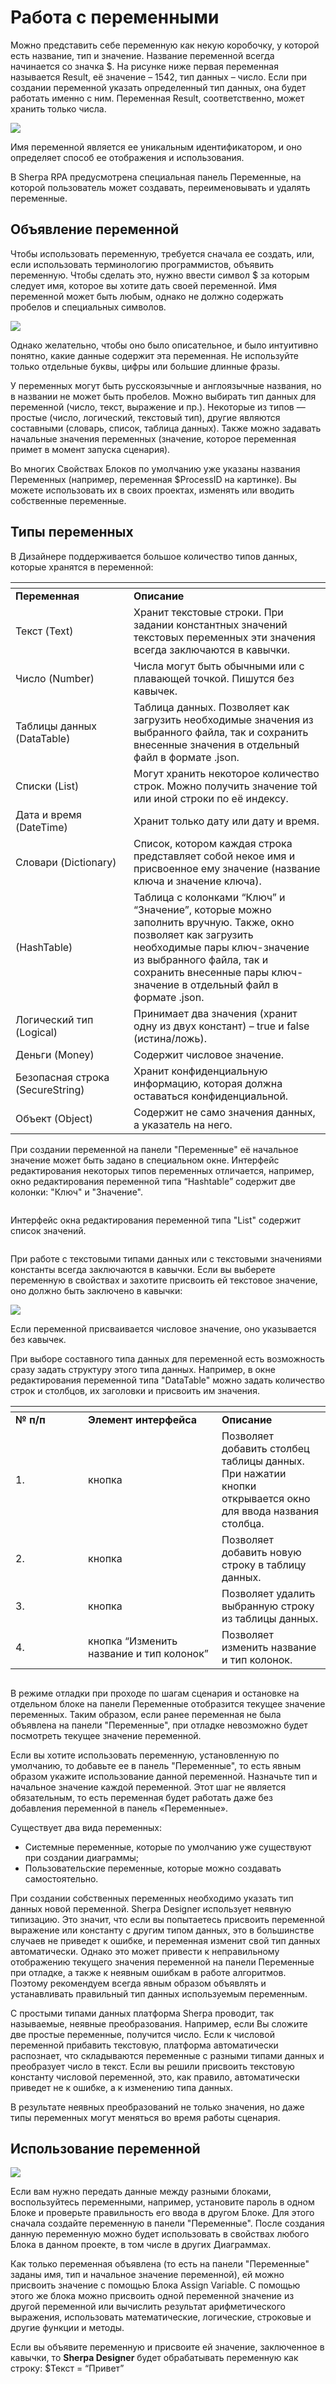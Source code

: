 # Работа с переменными

Можно представить себе переменную как некую коробочку, у которой есть название, тип и значение. Название переменной всегда начинается со значка $. На рисунке ниже первая переменная называется Result, её значение – 1542, тип данных – число. Если при создании переменной указать определенный тип данных, она будет работать именно с ним. Переменная Result, соответственно, может хранить только числа.

![](https://sherparpa.ru/wp-content/uploads/2024/02/peremennye.png)

Имя переменной является ее уникальным идентификатором, и оно определяет способ ее отображения и использования.

В Sherpa RPA предусмотрена специальная панель Переменные, на которой пользователь может создавать, переименовывать и удалять переменные.

## **Объявление переменной**

Чтобы использовать переменную, требуется сначала ее создать, или, если использовать терминологию программистов, объявить переменную. Чтобы сделать это, нужно ввести символ $ за которым следует имя, которое вы хотите дать своей переменной. Имя переменной может быть любым, однако не должно содержать пробелов и специальных символов.

![](https://sherparpa.ru/wp-content/uploads/2024/02/2024-02-19_16-58-21.png)

Однако желательно, чтобы оно было описательное, и было интуитивно понятно, какие данные содержит эта переменная. Не используйте только отдельные буквы, цифры или большие длинные фразы.

У переменных могут быть русскоязычные и англоязычные названия, но в названии не может быть пробелов. Можно выбирать тип данных для переменной (число, текст, выражение и пр.). Некоторые из типов — простые (число, логический, текстовый тип), другие являются составными (словарь, список, таблица данных). Также можно задавать начальные значения переменных (значение, которое переменная примет в момент запуска сценария).

Во многих Свойствах Блоков по умолчанию уже указаны названия Переменных (например, переменная $ProcessID на картинке). Вы можете использовать их в своих проектах, изменять или вводить собственные переменные.

## **Типы переменных**

В Дизайнере поддерживается большое количество типов данных, которые хранятся в переменной:

<table data-header-hidden><thead><tr><th width="173"></th><th></th></tr></thead><tbody><tr><td><strong>Переменная</strong></td><td><strong>Описание</strong></td></tr><tr><td>Текст (Text)</td><td>Хранит текстовые строки. При задании константных значений текстовых переменных эти значения всегда заключаются в кавычки.</td></tr><tr><td>Число (Number)</td><td>Числа могут быть обычными или с плавающей точкой. Пишутся без кавычек.</td></tr><tr><td>Таблицы данных (DataTable)</td><td>Таблица данных. Позволяет как загрузить необходимые значения из выбранного файла, так и сохранить внесенные значения в отдельный файл в формате .json.</td></tr><tr><td>Списки (List)</td><td>Могут хранить некоторое количество строк. Можно получить значение той или иной строки по её индексу.</td></tr><tr><td>Дата и время (DateTime)</td><td>Хранит только дату или дату и время.</td></tr><tr><td>Словари (Dictionary)</td><td>Список, котором каждая строка представляет собой некое имя и присвоенное ему значение (название ключа и значение ключа).</td></tr><tr><td>(HashTable)</td><td>Таблица с колонками “Ключ” и “Значение”, которые можно заполнить вручную. Также, окно позволяет как загрузить необходимые пары ключ-значение из выбранного файла, так и сохранить внесенные пары ключ-значение в отдельный файл в формате .json.</td></tr><tr><td>Логический тип (Logical)</td><td>Принимает два значения (хранит одну из двух констант) – true и false (истина/ложь).</td></tr><tr><td>Деньги (Money)</td><td>Содержит числовое значение.</td></tr><tr><td>Безопасная строка (SecureString)</td><td>Хранит конфиденциальную информацию, которая должна оставаться конфиденциальной.</td></tr><tr><td>Объект (Object)</td><td>Содержит не само значения данных, а указатель на него.</td></tr></tbody></table>

При создании переменной на панели "Переменные" её начальное значение может быть задано в специальном окне. Интерфейс редактирования некоторых типов переменных отличается, например, окно редактирования переменной типа “Hashtable” содержит две колонки: "Ключ" и "Значение".

<figure><img src="https://lh7-rt.googleusercontent.com/docsz/AD_4nXfo-_gDln7XECmBiSXhZgOjPguTbG_CCfyEnrqojg4J0R3OPxyJWwfVxd7Rt5IknKATRQHdSK6WFY6l5s6hUsll009MyjqaE0j3k5GxabvfeE1BCkg-6VDvkhEbBMSbz2_T6UQaC9auGpz3qZvwMy6OqIqd?key=540i16yY7iCYriDxUR-qlA" alt=""><figcaption></figcaption></figure>

Интерфейc окна редактирования переменной типа "List" содержит список значений.

<figure><img src="https://lh7-rt.googleusercontent.com/docsz/AD_4nXfQzmPFbnBVlpg-6hGVQli1ha-fztVvkUsZUHSL-A0e4w0nsgB8EKdM198tSKOLVQQl7-Iq6loU9FIxXMAs_5TA4W-R-VUkSiRjCuzJBAH_cHl4bBIPdO4OK01_Ds1yNhq5BnP8qU8YGmaTyB5Z2JgxL0BD?key=540i16yY7iCYriDxUR-qlA" alt=""><figcaption></figcaption></figure>

При работе с текстовыми типами данных или с текстовыми значениями константы всегда заключаются в кавычки. Если вы выберете переменную в свойствах и захотите присвоить ей текстовое значение, оно должно быть заключено в кавычки:

![](https://sherparpa.ru/wp-content/uploads/2024/02/2024-02-19_17-16-49.png)

Если переменной присваивается числовое значение, оно указывается без кавычек.

При выборе составного типа данных для переменной есть возможность сразу задать структуру этого типа данных. Например, в окне редактирования переменной типа "DataTable" можно задать количество строк и столбцов,  их заголовки и присвоить им значения.

<table data-header-hidden><thead><tr><th width="100"></th><th width="198"></th><th></th></tr></thead><tbody><tr><td><strong>№ п/п</strong></td><td><strong>Элемент интерфейса</strong></td><td><strong>Описание</strong></td></tr><tr><td>1.</td><td>кнопка<img src="https://lh7-rt.googleusercontent.com/docsz/AD_4nXeE5Q-UxnD-gol_H5iIGtK5M9aRe4SmEHJYlqbMAibZQShmTIWAgueXnnyJZ5IlscPxmhY9KHzl2JIiSB3S_zwZ6MhIcIEVHAd4s3TG-bR01NCno6KAfntxWqsLjkmQSc2SjS5QKSBcu7o2QYPlCxlF_bw?key=540i16yY7iCYriDxUR-qlA" alt=""></td><td>Позволяет добавить столбец таблицы данных. При нажатии кнопки открывается окно для ввода названия столбца.</td></tr><tr><td>2.</td><td>кнопка<img src="https://lh7-rt.googleusercontent.com/docsz/AD_4nXdzdGP2bOcy-BzTIyaJtRzSVxM7SORVMa33TUMXtB-Oyar_0nmpkfaYtPfufMt45bD2AoQiY6JXrG7LcpviPPB9YheqwLztmIOhXl-2nHSlYKCwmWMqlDsryTGNoVY3ootT6sofgDjs3iq-RTZdPzDcPc7q?key=540i16yY7iCYriDxUR-qlA" alt=""></td><td>Позволяет добавить новую строку в таблицу данных.</td></tr><tr><td>3.</td><td>кнопка <img src="https://lh7-rt.googleusercontent.com/docsz/AD_4nXfoFAmNVZcZS6ZlxsIbeatCWeT6NJsdEPtIx0fPUcrpOeeWFH9SnNdo9wQa0OZ0iXwGZEekpAv8UX6Z27FCdaWDapZ9Js_TMZSeJJLdY3K2VqzTNQVgrkFcz3T2PKFiLocrVmW54p4ZD_fohVnec8ZoNrB3?key=540i16yY7iCYriDxUR-qlA" alt=""></td><td>Позволяет удалить выбранную строку из таблицы данных.</td></tr><tr><td>4.</td><td>кнопка “Изменить название и тип колонок”</td><td>Позволяет изменить название и тип колонок.</td></tr></tbody></table>

<figure><img src="https://lh7-rt.googleusercontent.com/docsz/AD_4nXeUjTMmMSgoWZORnCZHHJ0wgN0E-V-zxYsjvRsUsACjI_qcyKjiqWoe-0WMRWRUSKxSasXhfYuY1p68xagtNUkMjusuO1OZvGvoT-x57soYNCQ8HIkuovKNYsFSPBkBCNPV7HzK-p9L7yeSdYBaBYBF4kc?key=540i16yY7iCYriDxUR-qlA" alt=""><figcaption></figcaption></figure>

В режиме отладки при проходе по шагам сценария и остановке на отдельном блоке на панели Переменные отобразится текущее значение переменных. Таким образом, если ранее переменная не была объявлена на панели "Переменные", при отладке невозможно будет посмотреть текущее значение переменной.

Если вы хотите использовать переменную, установленную по умолчанию, то добавьте ее в панель "Переменные", то есть явным образом укажите использование данной переменной. Назначьте тип и начальное значение каждой переменной. Этот шаг не является обязательным, то есть переменная будет работать даже без добавления переменной в панель «Переменные».

Существует два вида переменных:

* Системные переменные, которые по умолчанию уже существуют при создании диаграммы;
* Пользовательские переменные, которые можно создавать самостоятельно.

При создании собственных переменных необходимо указать тип данных новой переменной. Sherpa Designer использует неявную типизацию. Это значит, что если вы попытаетесь присвоить переменной выражение или константу с другим типом данных, это в большинстве случаев не приведет к ошибке, и переменная изменит свой тип данных автоматически. Однако это может привести к неправильному отображению текущего значения переменной на панели Переменные при отладке, а также к неявным ошибкам в работе алгоритмов. Поэтому рекомендуем всегда явным образом объявлять и устанавливать правильный тип данных используемым переменным.

С простыми типами данных платформа Sherpa проводит, так называемые, неявные преобразования. Например, если Вы сложите две простые переменные, получится число. Если к числовой переменной прибавить текстовую, платформа автоматически распознает, что складываются переменные с разными типами данных и преобразует число в текст. Если вы решили присвоить текстовую константу числовой переменной, это, как правило, автоматически приведет не к ошибке, а к изменению типа данных.

В результате неявных преобразований не только значения, но даже типы переменных могут меняться во время работы сценария.

## **Использование переменной**

![](https://sherparpa.ru/wp-content/uploads/2024/02/2024-02-19_17-22-00.png)

Если вам нужно передать данные между разными блоками, воспользуйтесь переменными, например, установите пароль в одном Блоке и проверьте правильность его ввода в другом Блоке. Для этого сначала создайте переменную в панели "Переменные". После создания данную переменную можно будет использовать в свойствах любого Блока в данном проекте, в том числе в других Диаграммах.

Как только переменная объявлена (то есть на панели "Переменные" заданы имя, тип и начальное значение переменной), ей можно присвоить значение с помощью Блока Assign Variable. С помощью этого же блока можно присвоить одной переменной значение из другой переменной или вычислить результат арифметического выражения, использовать математические, логические, строковые и другие функции и методы.

Если вы объявите переменную и присвоите ей значение, заключенное в кавычки, то **Sherpa Designer** будет обрабатывать переменную как строку: $Текст = “Привет”

